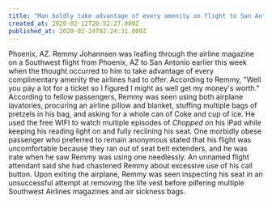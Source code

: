 ```yaml
---
title: "Man boldly take advantage of every amenity on flight to San Antonio"
created_at: 2020-02-12T20:52:27.000Z
published_at: 2020-02-24T02:24:31.000Z
---
```

Phoenix, AZ. Remmy Johannsen was leafing through the airline magazine on a Southwest flight from Phoenix, AZ to San Antonio earlier this week when the thought occurred to him to take advantage of every complimentary amenity the airlines had to offer. According to Remmy, "Well you pay a lot for a ticket so I figured I might as well get my money's worth." According to fellow passengers, Remmy was seen using both airplane lavatories, procuring an airline pillow and blanket, stuffing multiple bags of pretzels in his bag, and asking for a whole can of Coke and cup of ice. He used the free WIFI to watch multiple episodes of _Chopped_ on his iPad while keeping his reading light on and fully reclining his seat. One morbidly obese passenger who preferred to remain anonymous stated that his flight was uncomfortable because they ran out of seat belt extenders, and he was irate when he saw Remmy was using one needlessly. An unnamed flight attendant said she had chastened Remmy about excessive use of his call button. Upon exiting the airplane, Remmy was seen inspecting his seat in an unsuccessful attempt at removing the life vest before pilfering multiple Southwest Airlines magazines and air sickness bags.
